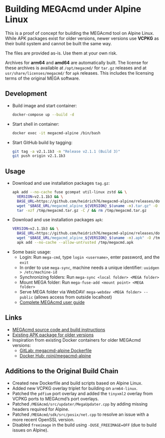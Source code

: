 # Building MEGAcmd under Alpine Linux

This is a proof of concept for building the MEGAcmd tool on Alpine Linux.
While APK packages exist for older versions, newer versions use **VCPKG** as their build system and cannot be built the same way.

The files are provided as-is. Use them at your own risk.

Archives for **arm64** and **amd64** are automatically built.
The license for these archives is available at `/opt/megacmd/` for `tar.gz` releases and at `usr/share/licenses/megacmd/` for `apk` releases.
This includes the licensing terms of the original MEGA software.



## Development

* Build image and start container:
  ```bash
  docker-compose up --build -d
  ```
* Start shell in container:
  ```bash
  docker exec -it megacmd-alpine /bin/bash
  ```
* Start GitHub build by tagging:
  ```bash
  git tag -a v2.1.1b3 -m "Release v2.1.1 (Build 3)"
  git push origin v2.1.1b3
  ```



## Usage

* Download and use installation packages `tag.gz`:
  ```bash
  apk add --no-cache fuse gcompat util-linux zstd && \
    VERSION=v2.1.1b3 && \
    BASE_URL=https://github.com/heidrich76/megacmd-alpine/releases/download/$VERSION && \
    wget "$BASE_URL/megacmd_alpine_${VERSION}_$(uname -m).tar.gz" -O /tmp/megacmd.tar.gz && \
    tar -xzf /tmp/megacmd.tar.gz -C / && rm /tmp/megacmd.tar.gz
  ```
* Download and use installation packages `apk`:
  ```bash
  VERSION=v2.1.1b3 && \
    BASE_URL=https://github.com/heidrich76/megacmd-alpine/releases/download/$VERSION && \
    wget "$BASE_URL/megacmd_alpine_${VERSION}_$(uname -m).apk" -O /tmp/megacmd.apk && \
    apk add --no-cache --allow-untrusted /tmp/megacmd.apk
  ```
* Some basic usage:
  * Login: Run `mega-cmd`, type `login <username>`, enter password, and the `exit`
  * In order to use `mega-sync`, machine needs a unique identifier: `uuidgen > /etc/machine-id`
  * Synchronizing folders: Run `mega-sync <local folder> <MEGA folder>`
  * Mount MEGA folder: Run `mega-fuse-add <mount point> <MEGA folder>`
  * Serve MEGA folder via WebDAV: `mega-webdav <MEGA folder> --public` (allows access from outside localhost)
  * [Complete MEGAcmd user guide](https://github.com/meganz/MEGAcmd/blob/master/UserGuide.md)



## Links

* [MEGAcmd source code and build instructions](https://github.com/meganz/MEGAcmd)
* [Existing APK package for older versions](https://pkgs.alpinelinux.org/package/v3.21/community/armhf/megacmd)
* Inspiration from existing Docker containers for older MEGAcmd versions:
  * [GitLab: megacmd-alpine Dockerfile](https://gitlab.com/danielquinn/megacmd-alpine/-/blob/master/Dockerfile?ref_type=heads)
  * [Docker Hub: roinj/megacmd-alpine](https://hub.docker.com/r/roinj/megacmd-alpine)



## Additions to the Original Build Chain

* Created new Dockerfile and build scripts based on Alpine Linux.
* Added new VCPKG overlay triplet for building on `arm64-linux`.
* Patched the `pdfium` port overlay and added the `tinyxml2` overlay from VCPKG ports to MEGAcmd’s port overlays.
* Patched `/MEGAcmd/src/updater/MegaUpdater.cpp` by adding missing headers required for Alpine.
* Patched `/MEGAcmd/sdk/src/posix/net.cpp` to resolve an issue with a more recent OpenSSL version.
* Disabled `freeimage` in the build using `-DUSE_FREEIMAGE=OFF` (due to build issues on Alpine).
